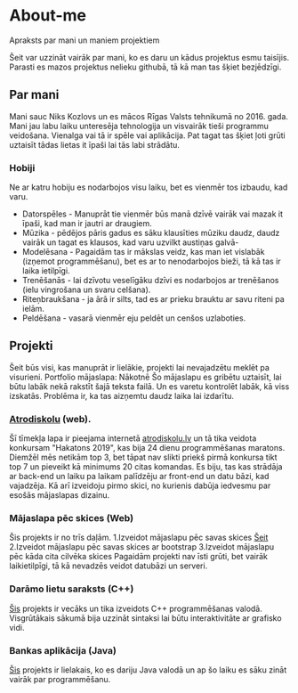 # About-me
Apraksts par mani un maniem projektiem

Šeit var uzzināt vairāk par mani, ko es daru un kādus projektus esmu taisījis. Parasti es mazos projektus nelieku githubā, tā kā man tas šķiet bezjēdzīgi.
## Par mani
Mani sauc Niks Kozlovs un es mācos Rīgas Valsts tehnikumā no 2016. gada. Mani jau labu laiku unteresēja tehnologija un visvairāk tieši programmu veidošana. Vienalga vai tā ir spēle vai aplikācija. Pat tagat tas šķiet ļoti grūti uztaisīt tādas lietas it īpaši lai tās labi strādātu.
### Hobiji
Ne ar katru hobiju es nodarbojos visu laiku, bet es vienmēr tos izbaudu, kad varu.
- Datorspēles - Manuprāt tie vienmēr būs manā dzīvē vairāk vai mazak it īpaši, kad man ir jautri ar draugiem.
- Mūzika - pēdējos pāris gadus es sāku klausīties mūziku daudz, daudz vairāk un tagat es klausos, kad varu uzvilkt austiņas galvā- 
- Modelēsana - Pagaidām tas ir mākslas veidz, kas man iet vislabāk (izņemot programmēšanu), bet es ar to nenodarbojos bieži, tā kā tas ir laika ietilpīgi.
- Trenēšanās - lai dzīvotu veselīgāku dzīvi es nodarbojos ar trenēšanos (ielu vingrošana un svaru celšana).
- Riteņbraukšana - ja ārā ir silts, tad es ar prieku brauktu ar savu riteni pa ielām.
- Peldēšana - vasarā vienmēr eju peldēt un cenšos uzlaboties.
## Projekti
Šeit būs visi, kas manuprāt ir lielākie, projekti lai nevajadzētu meklēt pa visurieni.
Portfolio mājaslapa: Nākotnē
Šo mājaslapu es gribētu uztaisīt, lai būtu labāk nekā rakstīt šajā teksta failā. Un es varetu kontrolēt labāk, kā viss izskatās. Problēma ir, ka tas aizņemtu daudz laika lai izdarītu.
### [Atrodiskolu](https://github.com/nilsons20000/hakatons) (web).
Šī tīmekļa lapa ir pieejama internetā [atrodiskolu.lv](http://atrodiskolu.lv/) un tā tika veidota konkursam "Hakatons 2019", kas bija 24 dienu programmēšanas maratons. Diemžēl mēs netikām top 3, bet tāpat nav slikti priekš pirmā konkursa tikt top 7 un pieveikt kā minimums 20 citas komandas. Es biju, tas kas strādāja ar back-end un laiku pa laikam palīdzēju ar front-end un datu bāzi, kad vajadzēja. Kā arī izveidoju pirmo skici, no kurienis dabūja iedvesmu par esošās mājaslapas dizainu.
### Mājaslapa pēc skices (Web)
Šis projekts ir no trīs daļām.
  1.Izveidot mājaslapu pēc savas skices [Šeit](https://github.com/sloppynick3/Majaslapa-pec-skices)
  2.Izveidot mājaslapu pēc savas skices ar bootstrap
  3.Izveidot mājaslapu pēc kāda cita cilvēka skices
Pagaidām projekti nav īsti grūti, bet vairāk laikietilpīgi, tā kā nevadzēs veidot datubāzi un serveri.

### Darāmo lietu saraksts (C++)
[Šis](https://github.com/sloppynick3/ToDoList) projekts ir vecāks un tika izveidots C++ programmēšanas valodā.
Visgrūtākais sākumā bija uzzināt sintaksi lai būtu interaktivitāte ar grafisko vidi.

### Bankas aplikācija (Java)
[Šis](https://github.com/sloppynick3/Bankas-aplikacija) projekts ir lielakais, ko es dariju Java valodā un ap šo laiku es sāku zināt vairāk par programmēšanu.
